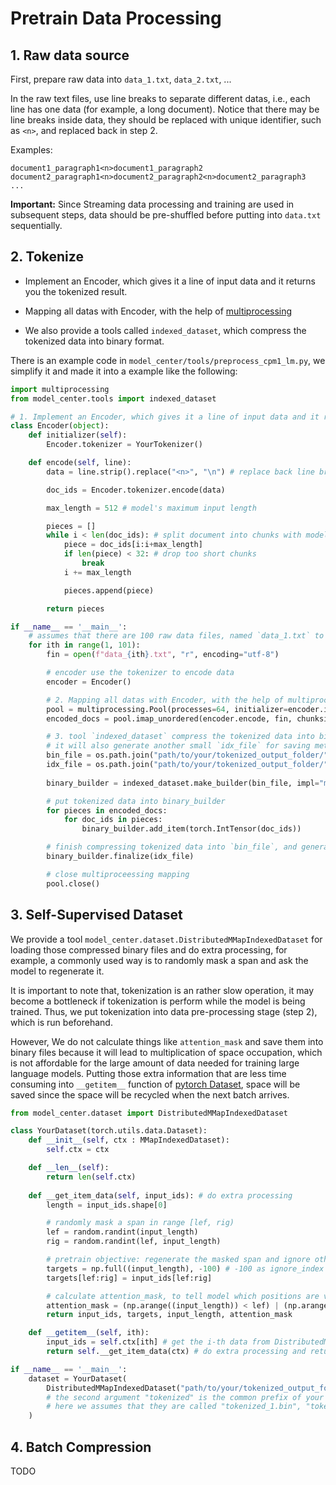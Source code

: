 # Pretrain Data Processing

## 1. Raw data source

First, prepare raw data into `data_1.txt`, `data_2.txt`, ...

In the raw text files, use line breaks to separate different datas, i.e., each line has one data (for example, a long document). Notice that there may be line breaks inside data, they should be replaced with unique identifier, such as `<n>`, and replaced back in step 2.

Examples:

```
document1_paragraph1<n>document1_paragraph2
document2_paragraph1<n>document2_paragraph2<n>document2_paragraph3
...
```

**Important:** Since Streaming data processing and training are used in subsequent steps, data should be pre-shuffled before putting into `data.txt` sequentially.

## 2. Tokenize

- Implement an Encoder, which gives it a line of input data and it returns you the tokenized result.

- Mapping all datas with Encoder, with the help of [multiprocessing](https://docs.python.org/3/library/multiprocessing.html)

- We also provide a tools called `indexed_dataset`, which compress the tokenized data into binary format.

There is an example code in `model_center/tools/preprocess_cpm1_lm.py`, we simplify it and made it into a example like the following:

```python
import multiprocessing
from model_center.tools import indexed_dataset

# 1. Implement an Encoder, which gives it a line of input data and it returns you the tokenized result.
class Encoder(object): 
    def initializer(self):
        Encoder.tokenizer = YourTokenizer()

    def encode(self, line):
        data = line.strip().replace("<n>", "\n") # replace back line break symbol

        doc_ids = Encoder.tokenizer.encode(data)

        max_length = 512 # model's maximum input length

        pieces = []
        while i < len(doc_ids): # split document into chunks with model's maximum length
            piece = doc_ids[i:i+max_length]
            if len(piece) < 32: # drop too short chunks
                break
            i += max_length

            pieces.append(piece)

        return pieces

if __name__ == '__main__':
    # assumes that there are 100 raw data files, named `data_1.txt` to `data_100.txt`
    for ith in range(1, 101):
        fin = open(f"data_{ith}.txt", "r", encoding="utf-8")

        # encoder use the tokenizer to encode data
        encoder = Encoder()

        # 2. Mapping all datas with Encoder, with the help of multiprocessing
        pool = multiprocessing.Pool(processes=64, initializer=encoder.initializer)
        encoded_docs = pool.imap_unordered(encoder.encode, fin, chunksize=10)

        # 3. tool `indexed_dataset` compress the tokenized data into binary format `bin_file`
        # it will also generate another small `idx_file` for saving meta information in order to decode `bin_file`.
        bin_file = os.path.join("path/to/your/tokenized_output_folder/", f"tokenized_{ith}.bin")
        idx_file = os.path.join("path/to/your/tokenized_output_folder/", f"tokenized_{ith}.idx")
    
        binary_builder = indexed_dataset.make_builder(bin_file, impl="mmap", dtype=np.uint16)

        # put tokenized data into binary_builder
        for pieces in encoded_docs:
            for doc_ids in pieces:
                binary_builder.add_item(torch.IntTensor(doc_ids))

        # finish compressing tokenized data into `bin_file`, and generate meta information into `idx_file`
        binary_builder.finalize(idx_file)

        # close multiproceessing mapping
        pool.close()
```

## 3. Self-Supervised Dataset

We provide a tool `model_center.dataset.DistributedMMapIndexedDataset` for loading those compressed binary files and do extra processing,
for example, a commonly used way is to randomly mask a span and ask the model to regenerate it.

It is important to note that, tokenization is an rather slow operation, it may become a bottleneck if tokenization is perform while the model is being trained.
Thus, we put tokenization into data pre-processing stage (step 2), which is run beforehand.

However, We do not calculate things like `attention_mask` and save them into binary files because it will lead to multiplication of space occupation, 
which is not affordable for the large amount of data needed for training large language models.
Putting those extra information that are less time consuming into `__getitem__` function of [pytorch Dataset](https://pytorch.org/docs/stable/data.html#torch.utils.data.Dataset),
space will be saved since the space will be recycled when the next batch arrives.

```python
from model_center.dataset import DistributedMMapIndexedDataset

class YourDataset(torch.utils.data.Dataset):
    def __init__(self, ctx : MMapIndexedDataset):
        self.ctx = ctx

    def __len__(self):
        return len(self.ctx)
    
    def __get_item_data(self, input_ids): # do extra processing
        length = input_ids.shape[0]

        # randomly mask a span in range [lef, rig)
        lef = random.randint(input_length)
        rig = random.randint(lef, input_length)

        # pretrain objective: regenerate the masked span and ignore other positions
        targets = np.full((input_length), -100) # -100 as ignore_index
        targets[lef:rig] = input_ids[lef:rig]

        # calculate attention_mask, to tell model which positions are visible
        attention_mask = (np.arange((input_length)) < lef) | (np.arange((input_length)) >= rig)
        return input_ids, targets, input_length, attention_mask

    def __getitem__(self, ith):
        input_ids = self.ctx[ith] # get the i-th data from DistributedMMapIndexedDataset
        return self.__get_item_data(ctx) # do extra processing and return

if __name__ == '__main__':
    dataset = YourDataset(
        DistributedMMapIndexedDataset("path/to/your/tokenized_output_folder", "tokenized", bmt.rank(), bmt.world_size()), 
        # the second argument "tokenized" is the common prefix of your tokenized file name,
        # here we assumes that they are called "tokenized_1.bin", "tokenized_2.idx", etc.
    )
```

## 4. Batch Compression

TODO
